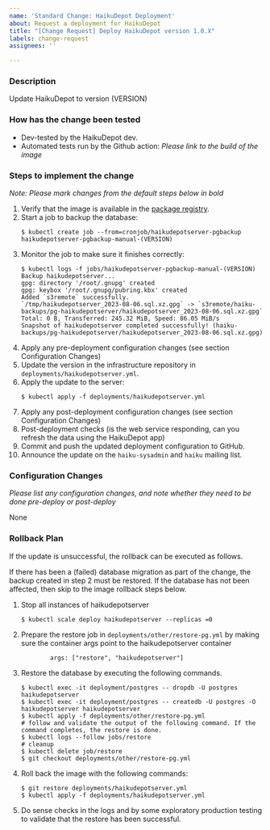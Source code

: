 ```yaml
---
name: 'Standard Change: HaikuDepot Deployment'
about: Request a deployment for HaikuDepot
title: "[Change Request] Deploy HaikuDepot version 1.0.X"
labels: change-request
assignees: ''

---
```


### Description
Update HaikuDepot to version (VERSION)

### How has the change been tested
 * Dev-tested by the HaikuDepot dev.
 * Automated tests run by the Github action: _Please link to the build of the image_

### Steps to implement the change
_Note: Please mark changes from the default steps below in *bold*_

1. Verify that the image is available in the [package registry](https://github.com/haiku/haikudepotserver/pkgs/container/haikudepotserver).
2. Start a job to backup the database:
    ```
    $ kubectl create job --from=cronjob/haikudepotserver-pgbackup haikudepotserver-pgbackup-manual-(VERSION)
    ```
3. Monitor the job to make sure it finishes correctly:
    ```
    $ kubectl logs -f jobs/haikudepotserver-pgbackup-manual-(VERSION)
    Backup haikudepotserver...
    gpg: directory '/root/.gnupg' created
    gpg: keybox '/root/.gnupg/pubring.kbx' created
    Added `s3remote` successfully.
    `/tmp/haikudepotserver_2023-08-06.sql.xz.gpg` -> `s3remote/haiku-backups/pg-haikudepotserver/haikudepotserver_2023-08-06.sql.xz.gpg`
    Total: 0 B, Transferred: 245.32 MiB, Speed: 86.05 MiB/s
    Snapshot of haikudepotserver completed successfully! (haiku-backups/pg-haikudepotserver/haikudepotserver_2023-08-06.sql.xz.gpg)
    ```
4. Apply any pre-deployment configuration changes (see section Configuration Changes)
5. Update the version in the infrastructure repository in `deployments/haikudepotserver.yml`.
6. Apply the update to the server:
    ```
    $ kubectl apply -f deployments/haikudepotserver.yml
    ```
7. Apply any post-deployment configuration changes (see section Configuration Changes)
8. Post-deployment checks (is the web service responding, can you refresh the data using the HaikuDepot app)
9. Commit and push the updated deployment configuration to GitHub.
10. Announce the update on the `haiku-sysadmin` and `haiku` mailing list.

### Configuration Changes
_Please list any configuration changes, and note whether they need to be done pre-deploy or post-deploy_

None

### Rollback Plan
If the update is unsuccessful, the rollback can be executed as follows.

If there has been a (failed) database migration as part of the change, the backup created in step 2 must be restored. If the database has not been affected, then skip to the image rollback steps below.

1. Stop all instances of haikudepotserver
    ```
    $ kubectl scale deploy haikudepotserver --replicas =0
    ```
2. Prepare the restore job in  `deployments/other/restore-pg.yml` by making sure the container args point to the haikudepotserver container
    ```
            args: ["restore", "haikudepotserver"]
    ```
3. Restore the database by executing the following commands.
    ```
    $ kubectl exec -it deployment/postgres -- dropdb -U postgres haikudepotserver
    $ kubectl exec -it deployment/postgres -- createdb -U postgres -O haikudepotserver haikudepotserver
    $ kubectl apply -f deployments/other/restore-pg.yml
    # follow and validate the output of the following command. If the command completes, the restore is done.
    $ kubectl logs --follow jobs/restore
    # cleanup
    $ kubectl delete job/restore
    $ git checkout deployments/other/restore-pg.yml
    ```
4. Roll back the image with the following commands:
    ```
    $ git restore deployments/haikudepotserver.yml
    $ kubectl apply -f deployments/haikudepotserver.yml
    ```
5. Do sense checks in the logs and by some exploratory production testing to validate that the restore has been successful.
